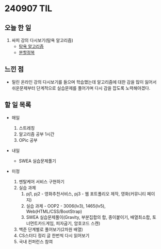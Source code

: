 # 240907 TIL

## 오늘 한 일
1. 싸피 강의 다시보기(탐욕 알고리즘)
    - [탐욕 알고리즘](../ALGORITHM/탐욕%20알고리즘.md)
    - [분할정복](../ALGORITHM/분할정복.md)

## 느낀 점
-  밀린 온라인 강의 다시보기를 들으며 학습했는데 알고리즘에 대한 감을 많이 잃어서 쉬운문제부터 단계적으로 실습문제를 풀어가며 다시 감을 잡도록 노력해야겠다.

## 할 일 목록
 - 매일
    1. 스트레칭
    2. 알고리즘 공부 1시간
    3. OPic 공부

 - 내일
    - SWEA 실습문제풀기

 - 미정
    1. 멘탈케어 서비스 구현하기
    2. 실습 과제
        1. pj1, pj2 - 영화추천서비스, pj3 - 웹 포트폴리오 제작, 영화(커뮤니티 페이지)
        2. 실습 과제 - OOP2 - 3006(lv3), 1465(lv5), Web(HTML/CSS/BootStrap)
        3. SWEA 실습문제풀이(Gravity, 부분집합의 합, 종이붙이기, 배열최소합, 토너먼트카드게임, 피자굽기, 암호코드 스캔)
    3. 백준 단계별로 풀어보기(2차원 배열)
    4. CS스터디 정리 글 한번씩 다시 읽어보기
    5. 국내 컨퍼런스 참여